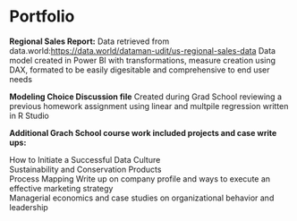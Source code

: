# Portfolio


**Regional Sales Report:** 
Data retrieved from data.world:https://data.world/dataman-udit/us-regional-sales-data
  Data model created in Power BI with transformations, measure creation using DAX, formated to be easily digesitable and comprehensive to end user needs

**Modeling Choice Discussion file** 
Created during Grad School reviewing a previous homework assignment using linear and multpile regression written in R Studio

**Additional Grach School course work included projects and case write ups:**

How to Initiate a Successful Data Culture   
Sustainability and Conservation Products   
Process Mapping
Write up on company profile and ways to execute an effective marketing strategy  
Managerial economics and case studies on organizational behavior and leadership



